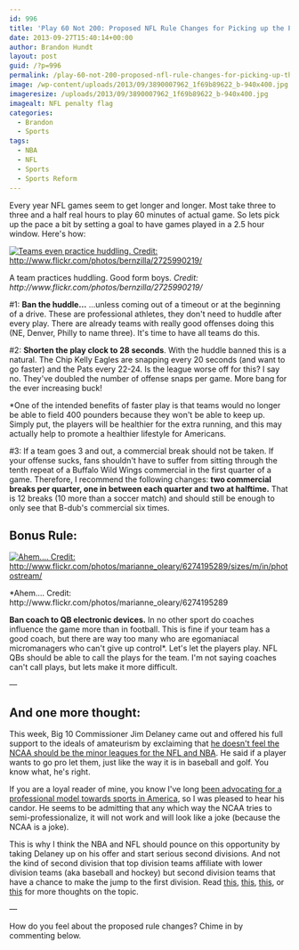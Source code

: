 ```yaml
---
id: 996
title: 'Play 60 Not 200: Proposed NFL Rule Changes for Picking up the Pace'
date: 2013-09-27T15:40:14+00:00
author: Brandon Hundt
layout: post
guid: /?p=996
permalink: /play-60-not-200-proposed-nfl-rule-changes-for-picking-up-the-pace/
image: /wp-content/uploads/2013/09/3890007962_1f69b89622_b-940x400.jpg
imageresize: /uploads/2013/09/3890007962_1f69b89622_b-940x400.jpg
imagealt: NFL penalty flag
categories:
  - Brandon
  - Sports
tags:
  - NBA
  - NFL
  - Sports
  - Sports Reform
---
```

Every year NFL games seem to get longer and longer. Most take three to three and a half real hours to play 60 minutes of actual game. So lets pick up the pace a bit by setting a goal to have games played in a 2.5 hour window. Here's how:<!--more-->

<div id="attachment_998" class="wp-caption alignright">
  <a href="/wp-content/uploads/2013/09/2725990219_ff1ce81137_n.jpg"><img class="size-medium wp-image-998" alt="Teams even practice huddling. Credit: http://www.flickr.com/photos/bernzilla/2725990219/" src="/wp-content/uploads/2013/09/2725990219_ff1ce81137_n-300x198.jpg" width="300" height="198" srcset="/wp-content/uploads/2013/09/2725990219_ff1ce81137_n-300x198.jpg 300w, /wp-content/uploads/2013/09/2725990219_ff1ce81137_n.jpg 320w" sizes="(max-width: 300px) 100vw, 300px" /></a>

  <p class="wp-caption-text">
    A team practices huddling. Good form boys. <em>Credit: http://www.flickr.com/photos/bernzilla/2725990219/</em>
  </p>
</div>

#1: **Ban the huddle&#8230;**
&#8230;unless coming out of a timeout or at the beginning of a drive. These are professional athletes, they don't need to huddle after every play. There are already teams with really good offenses doing this (NE, Denver, Philly to name three). It's time to have all teams do this.

#2: **Shorten the play clock to 28 seconds**.
With the huddle banned this is a natural. The Chip Kelly Eagles are snapping every 20 seconds (and want to go faster) and the Pats every 22-24. Is the league worse off for this? I say no. They've doubled the number of offense snaps per game. More bang for the ever increasing buck!

*One of the intended benefits of faster play is that teams would no longer be able to field 400 pounders because they won't be able to keep up. Simply put, the players will be healthier for the extra running, and this may actually help to promote a healthier lifestyle for Americans.

#3: If a team goes 3 and out, a commercial break should not be taken. If your offense sucks, fans shouldn't have to suffer from sitting through the tenth repeat of a Buffalo Wild Wings commercial in the first quarter of a game. Therefore, I recommend the following changes: **two commercial breaks per quarter, one in between each quarter and two at halftime.** That is 12 breaks (10 more than a soccer match) and should still be enough to only see that B-dub's commercial six times.

## Bonus Rule:

<div id="attachment_1000" class="wp-caption alignright">
  <a href="/wp-content/uploads/2013/09/6274195289_5b174a1cd8.jpg"><img class="size-medium wp-image-1000" alt="Ahem....  Credit: http://www.flickr.com/photos/marianne_oleary/6274195289/sizes/m/in/photostream/" src="/wp-content/uploads/2013/09/6274195289_5b174a1cd8-300x225.jpg" width="300" height="225" srcset="/wp-content/uploads/2013/09/6274195289_5b174a1cd8-300x225.jpg 300w, /wp-content/uploads/2013/09/6274195289_5b174a1cd8.jpg 500w" sizes="(max-width: 300px) 100vw, 300px" /></a>

  <p class="wp-caption-text">
    *Ahem&#8230;. Credit: http://www.flickr.com/photos/marianne_oleary/6274195289
  </p>
</div>

**Ban coach to QB electronic devices.**
In no other sport do coaches influence the game more than in football. This is fine if your team has a good coach, but there are way too many who are egomaniacal micromanagers who can't give up control*. Let's let the players play. NFL QBs should be able to call the plays for the team. I'm not saying coaches can't call plays, but lets make it more difficult.

&#8212;

## And one more thought:

This week, Big 10 Commissioner Jim Delaney came out and offered his full support to the ideals of amateurism by exclaiming that <a href="http://espn.go.com/college-sports/story/_/id/9723411/big-ten-commissioner-jim-delany-discusses-possible-football-basketball-changes" rel="external">he doesn't feel the NCAA should be the minor leagues for the NFL and NBA</a>. He said if a player wants to go pro let them, just like the way it is in baseball and golf. You know what, he's right.

If you are a loyal reader of mine, you know I've long [been advocating for a professional model towards sports in America](/tag/sports-reform/), so I was pleased to hear his candor. He seems to be admitting that any which way the NCAA tries to semi-professionalize, it will not work and will look like a joke (because the NCAA is a joke).

This is why I think the NBA and NFL should pounce on this opportunity by taking Delaney up on his offer and start serious second divisions. And not the kind of second division that top division teams affiliate with lower division teams (aka baseball and hockey) but second division teams that have a chance to make the jump to the first division. Read [this](/redrawing-ncaa-college-football-the-end-of-the-amateur-ideal/), [this](/part-1-saving-american-basketball/), [this](/part-2-better-basketball-professional-club-teams/), or [this](/the-world-basketball-cup-a-tournament-to-save-the-nba/) for more thoughts on the topic.

&#8212;

How do you feel about the proposed rule changes? Chime in by commenting below.
